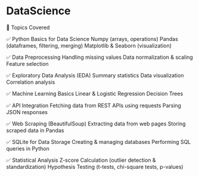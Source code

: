 # DataScience
🚀 Topics Covered

✅ Python Basics for Data Science
Numpy (arrays, operations)
Pandas (dataframes, filtering, merging)
Matplotlib & Seaborn (visualization)

✅ Data Preprocessing
Handling missing values
Data normalization & scaling
Feature selection

✅ Exploratory Data Analysis (EDA)
Summary statistics
Data visualization
Correlation analysis

✅ Machine Learning Basics
Linear & Logistic Regression
Decision Trees

✅ API Integration
Fetching data from REST APIs using requests
Parsing JSON responses

✅ Web Scraping (BeautifulSoup)
Extracting data from web pages
Storing scraped data in Pandas

✅ SQLite for Data Storage
Creating & managing databases
Performing SQL queries in Python

✅ Statistical Analysis
Z-score Calculation (outlier detection & standardization)
Hypothesis Testing (t-tests, chi-square tests, p-values)
